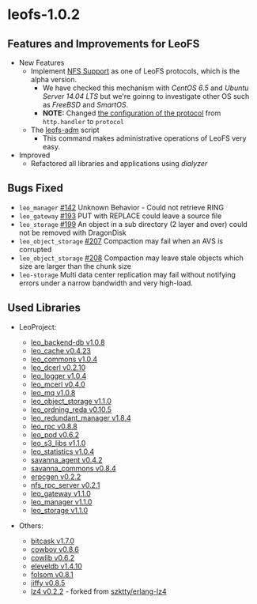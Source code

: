 leofs-1.0.2
===========

Features and Improvements for LeoFS
-----------------------------------

* New Features
    * Implement [NFS Support](http://leo-project.net/leofs/docs/configuration_5.html) as one of LeoFS protocols, which is the alpha version.
        * We have checked this mechanism with *CentOS 6.5* and *Ubuntu Server 14.04 LTS* but we're goinng to investigate other OS such as *FreeBSD* and *SmartOS*.
        * **NOTE:** Changed [the configuration of the protocol](https://github.com/leo-project/leo_gateway/blob/develop/priv/leo_gateway.conf#L46) from ``http.handler`` to ``protocol``
    * The  [leofs-adm](https://github.com/leo-project/leofs/blob/master/leofs-adm) script
        * This command makes administrative operations of LeoFS very easy.
* Improved
    * Refactored all libraries and applications using *dialyzer*

Bugs Fixed
-----------

* ``leo_manager`` [#142](https://github.com/leo-project/leofs/issues/142) Unknown Behavior - Could not retrieve RING
* ``leo_gateway`` [#193](https://github.com/leo-project/leofs/issues/193) PUT with REPLACE could leave a source file
* ``leo_storage`` [#199](https://github.com/leo-project/leofs/issues/199) An object in a sub directory (2 layer and over) could not be removed with DragonDisk
* ``leo_object_storage`` [#207](https://github.com/leo-project/leofs/issues/207) Compaction may fail when an AVS is corrupted
* ``leo_object_storage`` [#208](https://github.com/leo-project/leofs/issues/208) Compaction may leave stale objects which size are larger than the chunk size
* ``leo-storage`` Multi data center replication may fail without notifying errors under a narrow bandwidth and very high-load.

Used Libraries
---------------

* LeoProject:
    * [leo_backend-db v1.0.8](https://github.com/leo-project/leo_backend_db.git)
    * [leo_cache v0.4.23](https://github.com/leo-project/leo_cache.git)
    * [leo_commons v1.0.4](https://github.com/leo-project/leo_commons.git)
    * [leo_dcerl v0.2.10](https://github.com/leo-project/leo_dcerl.git)
    * [leo_logger v1.0.4](https://github.com/leo-project/leo_logger.git)
    * [leo_mcerl v0.4.0](https://github.com/leo-project/leo_mcerl.git)
    * [leo_mq v1.0.8](https://github.com/leo-project/leo_mq.git)
    * [leo_object_storage v1.1.0](https://github.com/leo-project/leo_object_storage.git)
    * [leo_ordning_reda v0.10.5](https://github.com/leo-project/leo_ordning_reda.git)
    * [leo_redundant_manager v1.8.4](https://github.com/leo-project/leo_redundant_manager.git)
    * [leo_rpc v0.8.8](https://github.com/leo-project/leo_rpc.git)
    * [leo_pod v0.6.2](https://github.com/leo-project/leo_pod.git)
    * [leo_s3_libs v1.1.0](https://github.com/leo-project/leo_s3_libs.git)
    * [leo_statistics v1.0.4](https://github.com/leo-project/leo_statistics.git)
    * [savanna_agent v0.4.2](https://github.com/leo-project/savanna_agent.git)
    * [savanna_commons v0.8.4](https://github.com/leo-project/savanna_commons.git)
    * [erpcgen v0.2.2](https://github.com/leo-project/erpcgen.git)
    * [nfs_rpc_server v0.2.1](https://github.com/leo-project/nfs_rpc_server.git)
    * [leo_gateway v1.1.0](https://github.com/leo-project/leo_gateway.git)
    * [leo_manager v1.1.0](https://github.com/leo-project/leo_manager.git)
    * [leo_storage v1.1.0](https://github.com/leo-project/leo_storage.git)

* Others:
    * [bitcask v1.7.0](https://github.com/basho/bitcask.git)
    * [cowboy v0.8.6](https://github.com/extend/cowboy.git)
    * [cowlib v0.6.2](https://github.com/extend/cowboy.git)
    * [eleveldb v1.4.10](https://github.com/basho/eleveldb.git)
    * [folsom v0.8.1](https://github.com/boundary/folsom.git)
    * [jiffy v0.8.5](https://github.com/davisp/jiffy.git)
    * [lz4 v0.2.2](https://github.com/leo-project/erlang-lz4.git) - forked from [szktty/erlang-lz4](https://github.com/szktty/erlng-lz4)
